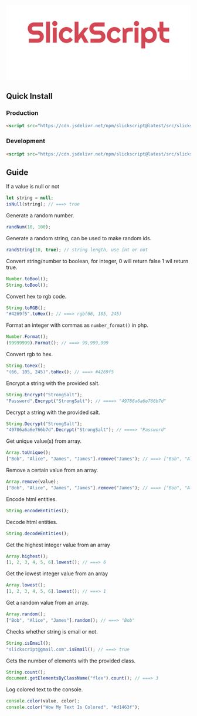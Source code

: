 ![./src/imgs/plain.png](./src/imgs/plain.png)

## Quick Install

### Production

```html
<script src="https://cdn.jsdelivr.net/npm/slickscript@latest/src/slickscript.min.js"></script>
```

### Development

```html
<script src="https://cdn.jsdelivr.net/npm/slickscript@latest/src/slickscript.js"></script>
```

## Guide

If a value is null or not

```js
let string = null;
isNull(string); // ===> true
```

Generate a random number.

```js
randNum(10, 100);
```

Generate a random string, can be used to make random ids.

```js
randString(10, true); // string length, use int or not
```

Convert string/number to boolean, for integer, 0 will return false 1 wil return true.

```js
Number.toBool();
String.toBool();
```

Convert hex to rgb code.

```js
String.toRGB();
"#4269f5".toHex(); // ===> rgb(66, 105, 245)
```

Format an integer with commas as `number_format()` in php.

```js
Number.Format();
(99999999).Format(); // ===> 99,999,999
```

Convert rgb to hex.

```js
String.toHex();
"(66, 105, 245)".toHex(); // ===> #4269f5
```

Encrypt a string with the provided salt.

```js
String.Encrypt("StrongSalt");
"Password".Encrypt("StrongSalt"); // ====> "49786a6a6e766b7d"
```

Decrypt a string with the provided salt.

```js
String.Decrypt("StrongSalt");
"49786a6a6e766b7d".Decrypt("StrongSalt"); // ====> "Password"
```

Get unique value(s) from array.

```js
Array.toUnique();
["Bob", "Alice", "James", "James"].remove("James"); // ===> ["Bob", "Alice", "James"]
```

Remove a certain value from an array.

```js
Array.remove(value);
["Bob", "Alice", "James", "James"].remove("James"); // ===> ["Bob", "Alice"]
```

Encode html entities.

```js
String.encodeEntities();
```

Decode html entities.

```js
String.decodeEntities();
```

Get the highest integer value from an array

```js
Array.highest();
[1, 2, 3, 4, 5, 6].lowest(); // ===> 6
```

Get the lowest integer value from an array

```js
Array.lowest();
[1, 2, 3, 4, 5, 6].lowest(); // ===> 1
```

Get a random value from an array.

```js
Array.random();
["Bob", "Alice", "James"].random(); // ===> "Bob"
```

Checks whether string is email or not.

```js
String.isEmail();
"slickscript@gmail.com".isEmail(); // ===> true
```

Gets the number of elements with the provided class.

```js
String.count();
document.getElementsByClassName("flex").count(); // ===> 3
```

Log colored text to the console.

```js
console.color(value, color);
console.color("Wow My Text Is Colored", "#d1463f");
```
